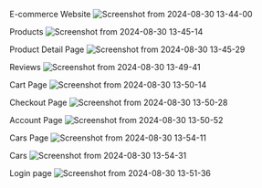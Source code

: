 E-commerce Website
![Screenshot from 2024-08-30 13-44-00](https://github.com/user-attachments/assets/99504601-4f16-4b81-b0a9-264ded346090)

Products
![Screenshot from 2024-08-30 13-45-14](https://github.com/user-attachments/assets/10379ff3-1d33-4973-9cf6-8010d4e2fd86)

Product Detail Page
![Screenshot from 2024-08-30 13-45-29](https://github.com/user-attachments/assets/8f669f17-9c93-4ab9-8745-0204c59c1a0d)

Reviews
![Screenshot from 2024-08-30 13-49-41](https://github.com/user-attachments/assets/e6a012df-3a30-4be9-b8d8-2314f0cae6f9)

Cart Page
![Screenshot from 2024-08-30 13-50-14](https://github.com/user-attachments/assets/a22b0678-9fed-45b3-9814-e74dd57bdcc8)

Checkout Page
![Screenshot from 2024-08-30 13-50-28](https://github.com/user-attachments/assets/fc22a468-68a7-4bf7-8de1-7ff6b41e6ae9)

Account Page
![Screenshot from 2024-08-30 13-50-52](https://github.com/user-attachments/assets/a55d87a7-54ad-4ec5-bc8b-8a24f9d9b551)

Cars Page
![Screenshot from 2024-08-30 13-54-11](https://github.com/user-attachments/assets/50e0ece8-df05-4cca-88db-9f4b825f22c2)

Cars
![Screenshot from 2024-08-30 13-54-31](https://github.com/user-attachments/assets/8ba94e7d-af50-4840-972f-9ee1a4434ec4)

Login page
![Screenshot from 2024-08-30 13-51-36](https://github.com/user-attachments/assets/38705825-06c0-46ca-952a-89bbe3ab5212)

